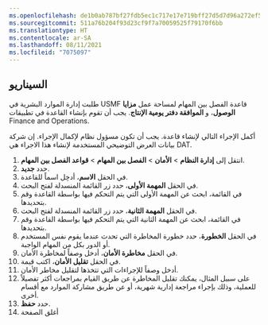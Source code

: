 ```yaml
---
ms.openlocfilehash: de1b0ab787bf27fdb5ec1c717e17e719bff27d5d7d96a272ef5a50620179f379
ms.sourcegitcommit: 511a76b204f93d23cf9f7a70059525f79170f6bb
ms.translationtype: HT
ms.contentlocale: ar-SA
ms.lasthandoff: 08/11/2021
ms.locfileid: "7075097"
---
```

## <a name="scenario"></a>السيناريو
طلبت إدارة الموارد البشرية في USMF قاعدة الفصل بين المهام لمساحة عمل **مزايا الوصول**، و **الموافقة دفتر يومية الإنتاج**. يجب أن تقوم بإنشاء القاعدة في تطبيقات Finance and Operations.

أكمل الإجراء التالي لإنشاء قاعدة. يجب أن تكون مسؤول نظام لإكمال الإجراء. إن شركة بيانات العرض التوضيحي المستخدمة لإنشاء هذا الاجراء هي DAT.

1. انتقل إلى **إدارة النظام** > **الأمان** > **الفصل بين المهام** > **قواعد الفصل بين المهام**.
1. حدد **جديد‎**.
1. في الحقل **الاسم**، أدخِل اسماً للقاعدة.
1. في الحقل **المهمة الأولى**، حدد زر القائمة المنسدلة لفتح البحث.
1. في القائمة، ابحث عن المهمة الأولى التي يتم التحكم فيها بواسطة القاعدة وقم بتحديدها.
1. في الحقل **المهمة الثانية**، حدد زر القائمة المنسدلة لفتح البحث.
1. في القائمة، ابحث عن المهمة الثانية التي يتم التحكم فيها بواسطة القاعدة وقم بتحديدها.
1. في الحقل **الخطورة**، حدد خطورة المخاطرة التي تحدث عندما يقوم نفس المستخدم أو الدور بكل من المهام الواجبة.
1. في الحقل **مخاطرة الأمان**، أدخل وصفاً لمخاطرة الأمان.
1. في الحقل **تقليل الأمان**، اكتب قيمة.
1. أدخل وصفاً للإجراءات التي تتخذها لتقليل مخاطر الأمان. 
1. على سبيل المثال، يمكنك تقليل المخاطرة عن طريق القيام بمراجعات أكثر تفصيلاً للعملية، وذلك بإجراء مراجعة إدارية شهرية، أو عن طريق مشاركة الموارد مع أقسام أخرى.
1. حدد **حفظ**.
2. أغلق الصفحة
